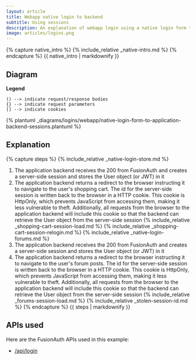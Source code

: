 ```yaml
---
layout: article
title: Webapp native login to backend 
subtitle: Using sessions 
description: An explanation of webapp login using a native login form that submits to the application backend and uses server-side sessions
image: articles/logins.png
---
```


{% capture native_intro %}
{% include_relative _native-intro.md %}
{% endcapture %}
{{ native_intro | markdownify }}

## Diagram

**Legend**

```text
() --> indicate request/response bodies
{} --> indicate request parameters
[] --> indicate cookies
```

{% plantuml _diagrams/logins/webapp/native-login-form-to-application-backend-sessions.plantuml %}

## Explanation

{% capture steps %}
{% include_relative _native-login-store.md %}
1. The application backend receives the 200 from FusionAuth and creates a server-side session and stores the User object (or JWT) in it
1. The application backend returns a redirect to the browser instructing it to navigate to the user's shopping cart. The id for the server-side session is written back to the browser in a HTTP cookie. This cookie is HttpOnly, which prevents JavaScript from accessing them, making it less vulnerable to theft. Additionally, all requests from the browser to the application backend will include this cookie so that the backend can retrieve the User object from the server-side session 
{% include_relative _shopping-cart-session-load.md %}
{% include_relative _shopping-cart-session-relogin.md %}
{% include_relative _native-login-forums.md %}
1. The application backend receives the 200 from FusionAuth and creates a server-side session and stores the User object (or JWT) in it
1. The application backend returns a redirect to the browser instructing it to navigate to the user's forum posts. The id for the server-side session is written back to the browser in a HTTP cookie. This cookie is HttpOnly, which prevents JavaScript from accessing them, making it less vulnerable to theft. Additionally, all requests from the browser to the application backend will include this cookie so that the backend can retrieve the User object from the server-side session 
{% include_relative _forums-session-load.md %}
{% include_relative _stolen-session-id.md %}
{% endcapture %}
{{ steps | markdownify }}

## APIs used

Here are the FusionAuth APIs used in this example:

* [/api/login](/docs/v1/tech/apis/login#authenticate-a-user)
